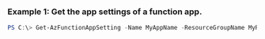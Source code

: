 ### Example 1: Get the app settings of a function app.

```powershell
PS C:\> Get-AzFunctionAppSetting -Name MyAppName -ResourceGroupName MyResourceGroupName
```
